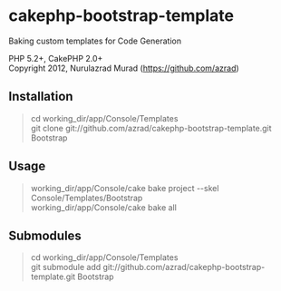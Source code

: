 cakephp-bootstrap-template
==========================

Baking custom templates for Code Generation

PHP 5.2+, CakePHP 2.0+<br />
Copyright 2012, Nurulazrad Murad (https://github.com/azrad)

## Installation
> cd working_dir/app/Console/Templates<br />
> git clone git://github.com/azrad/cakephp-bootstrap-template.git Bootstrap<br />

## Usage
> working_dir/app/Console/cake bake project --skel Console/Templates/Bootstrap<br />
> working_dir/app/Console/cake bake all

## Submodules
> cd working_dir/app/Console/Templates<br />
> git submodule add git://github.com/azrad/cakephp-bootstrap-template.git Bootstrap
